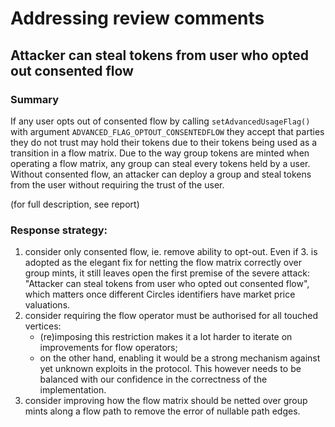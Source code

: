 # Addressing review comments

## Attacker can steal tokens from user who opted out consented flow

### Summary

If any user opts out of consented flow by calling `setAdvancedUsageFlag()` with argument `ADVANCED_FLAG_OPTOUT_CONSENTEDFLOW` they accept that parties they do not trust may hold their tokens due to their tokens being used as a transition in a flow matrix. Due to the way group tokens are minted when operating a flow matrix, any group can steal every tokens held by a user. Without consented flow, an attacker can deploy a group and steal tokens from the user without requiring the trust of the user.

(for full description, see report)

### Response strategy:
1. consider only consented flow, ie. remove ability to opt-out. Even if 3. is adopted as the elegant fix for netting the flow matrix correctly over group mints, it still leaves open the first premise of the severe attack: "Attacker can steal tokens from user who opted out consented flow", which matters once different Circles identifiers have market price valuations.
2. consider requiring the flow operator must be authorised for all touched vertices:
    - (re)imposing this restriction makes it a lot harder to iterate on improvements for flow operators;
    - on the other hand, enabling it would be a strong mechanism against yet unknown exploits in the protocol. This however needs to be balanced with our confidence in the correctness of the implementation.
3. consider improving how the flow matrix should be netted over group mints along a flow path to remove the error of nullable path edges.